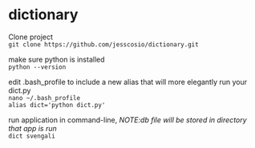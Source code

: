 # dictionary
Clone project  
```git clone https://github.com/jesscosio/dictionary.git```  

make sure python is installed  
```python --version```

edit .bash_profile to include a new alias that will more elegantly run your dict.py  
```nano ~/.bash_profile```  
```alias dict='python dict.py'```

run application in command-line, *NOTE:db file will be stored in directory that app is run*  
```dict svengali```
